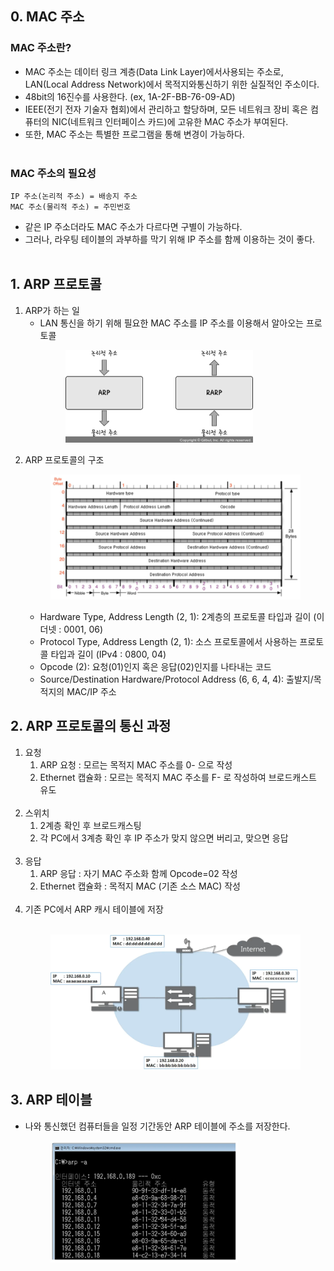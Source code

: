 ## 0. MAC 주소
### MAC 주소란?
- MAC 주소는 데이터 링크 계층(Data Link Layer)에서사용되는 주소로, LAN(Local Address Network)에서 목적지와통신하기 위한 실질적인 주소이다.
- 48bit의 16진수를 사용한다. (ex, 1A-2F-BB-76-09-AD)
- IEEE(전기 전자 기술자 협회)에서 관리하고 할당하며, 모든 네트워크 장비 혹은 컴퓨터의 NIC(네트워크 인터페이스 카드)에 고유한 MAC 주소가 부여된다.
- 또한, MAC 주소는 특별한 프로그램을 통해 변경이 가능하다.<br><br>
### MAC 주소의 필요성
```
IP 주소(논리적 주소) = 배송지 주소
MAC 주소(물리적 주소) = 주민번호
```
- 같은 IP 주소더라도 MAC 주소가 다르다면 구별이 가능하다.
- 그러나, 라우팅 테이블의 과부하를 막기 위해 IP 주소를 함께 이용하는 것이 좋다.<br><br>

## 1. ARP 프로토콜
1. ARP가 하는 일
    - LAN 통신을 하기 위해 필요한 MAC 주소를 IP 주소를 이용해서 알아오는 프로토콜<br>
        <figure>
        <img src="../../imgsrc/ARP_MAC_IP.jpg" width = 300>
        </figure>
2. ARP 프로토콜의 구조<br>
        <figure>
        <img src="../../imgsrc/ARPProtocol.PNG" width="500">
        </figure>
    - Hardware Type, Address Length (2, 1): 2계층의 프로토콜 타입과 길이 (이더넷 : 0001, 06)
    - Protocol Type, Address Length (2, 1): 소스 프로토콜에서 사용하는 프로토콜 타입과 길이 (IPv4 : 0800, 04)
    - Opcode (2): 요청(01)인지 혹은 응답(02)인지를 나타내는 코드
    - Source/Destination Hardware/Protocol Address (6, 6, 4, 4): 출발지/목적지의 MAC/IP 주소

## 2. ARP 프로토콜의 통신 과정
1. 요청
    1. ARP 요청 : 모르는 목적지 MAC 주소를 0- 으로 작성
    2. Ethernet 캡슐화 : 모르는 목적지 MAC 주소를 F- 로 작성하여 브로드캐스트 유도<br><br>
2. 스위치
    1. 2계층 확인 후 브로드캐스팅
    2. 각 PC에서 3계층 확인 후 IP 주소가 맞지 않으면 버리고, 맞으면 응답<br><br>
3. 응답
    1. ARP 응답 : 자기 MAC 주소화 함께 Opcode=02 작성
    2. Ethernet 캡슐화 : 목적지 MAC (기존 소스 MAC) 작성<br><br>
4. 기존 PC에서 ARP 캐시 테이블에 저장<br><br>
        <figure>
        <img src="../../imgsrc/ARPComm.PNG" width="450">
        </figure>

## 3. ARP 테이블
- 나와 통신했던 컴퓨터들을 일정 기간동안 ARP 테이블에 주소를 저장한다.<br>
    <figure>
    <img src="../../imgsrc/ARPCashtable.PNG" width="300">
    </figure>